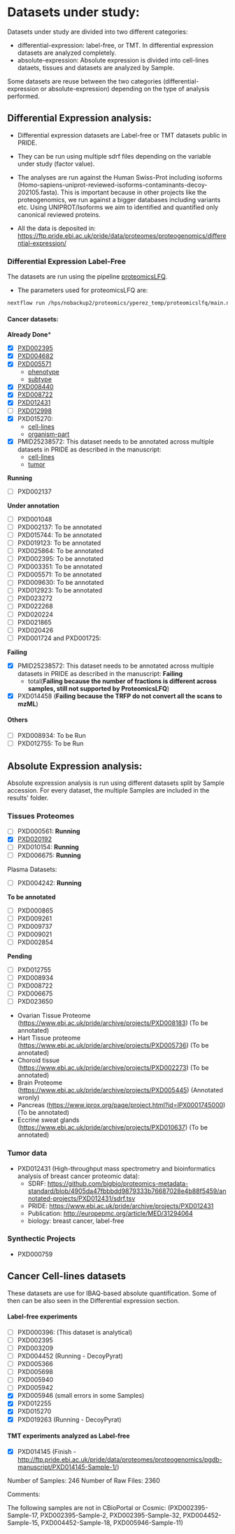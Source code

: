 # Datasets under study:

Datasets under study are divided into two different categories:

- differential-expression: label-free, or TMT. In differential expression datasets are analyzed completely.
- absolute-expression: Absolute expression is divided into cell-lines dataets, tissues and datasets are analyzed by Sample.

Some datasets are reuse between the two categories (differential-expression or absolute-expression) depending on the type of analysis performed.

## Differential Expression analysis:

- Differential expression datasets are Label-free or TMT datasets public in PRIDE.
- They can be run using multiple sdrf files depending on the variable under study (factor value).
- The analyses are run against the Human Swiss-Prot including isoforms (Homo-sapiens-uniprot-reviewed-isoforms-contaminants-decoy-202105.fasta). This is important because in other projects like the proteogenomics, we run against a bigger databases including variants etc. Using UNIPROT/Isoforms we aim to identified and quantified only canonical reviewed proteins.

- All the data is deposited in: https://ftp.pride.ebi.ac.uk/pride/data/proteomes/proteogenomics/differential-expression/

### Differential Expression Label-Free

The datasets are run using the pipeline [proteomicsLFQ](https://github.com/nf-core/proteomicslfq).

- The parameters used for proteomicsLFQ are:

```bash
nextflow run /hps/nobackup2/proteomics/yperez_temp/proteomicslfq/main.nf -c /hps/nobackup2/proteomics/yperez_temp/proteomicslfq/nextflow.config -profile conda,lsf --root_folder **RAW_FILES** --database Homo-sapiens-uniprot-reviewed-isoforms-contaminants-decoy-202105.fasta --input SDRF --search_engines comet,msgf --protein_level_fdr_cutoff 0.01 --psm_pep_fdr_cutoff 0.05 --targeted_only false --outdir SDRF_OUTPUT --protein_inference bayesian --protein_quant shared_peptides --add_triqler_output -resume
```


#### Cancer datasets:

**Already Done***
- [x] [PXD002395](https://ftp.pride.ebi.ac.uk/pride/data/proteomes/proteogenomics/differential-expression/RPXD002395.1-cell-line/)
- [x] [PXD004682](https://ftp.pride.ebi.ac.uk/pride/data/proteomes/proteogenomics/differential-expression/RPXD004682.1-organism-part/)
- [x] [PXD005571](https://ftp.pride.ebi.ac.uk/pride/data/proteomes/proteogenomics/differential-expression/RPXD005571.2-phenotype-subtype/)
    - [phenotype](https://ftp.pride.ebi.ac.uk/pride/data/proteomes/proteogenomics/differential-expression/RPXD005571.1-phenotype/)
    - [subtype](https://ftp.pride.ebi.ac.uk/pride/data/proteomes/proteogenomics/differential-expression/RPXD005571.3-subtype/)
- [x] [PXD008440](https://ftp.pride.ebi.ac.uk/pride/data/proteomes/proteogenomics/differential-expression/RPXD008440.1-disease-response/)
- [x] [PXD008722](https://ftp.pride.ebi.ac.uk/pride/data/proteomes/proteogenomics/differential-expression/RPXD008722.1-organism-part/)
- [x] [PXD012431](https://ftp.pride.ebi.ac.uk/pride/data/proteomes/proteogenomics/differential-expression/RPXD012431.1-organism-part/)
- [ ] [PXD012998](https://ftp.pride.ebi.ac.uk/pride/data/proteomes/proteogenomics/differential-expression/RPXD012998.1-histologic-subtype/)
- [x] PXD015270:
    - [cell-lines](https://ftp.pride.ebi.ac.uk/pride/data/proteomes/proteogenomics/differential-expression/RPXD015270.1-cell-lines/)
    - [organism-part](https://ftp.pride.ebi.ac.uk/pride/data/proteomes/proteogenomics/differential-expression/RPXD015270.2-organism-part/)
- [x] PMID25238572: This dataset needs to be annotated across multiple datasets in PRIDE as described in the manuscript:
    - [cell-lines](https://ftp.pride.ebi.ac.uk/pride/data/proteomes/proteogenomics/differential-expression/RPMID25238572.1-cell-lines/)
    - [tumor](https://ftp.pride.ebi.ac.uk/pride/data/proteomes/proteogenomics/differential-expression/RPMID25238572.2-organism-part/)

**Running**

- [ ] PXD002137

**Under annotation**

- [ ] PXD001048
- [ ] PXD002137: To be annotated
- [ ] PXD015744: To be annotated
- [ ] PXD019123: To be annotated
- [ ] PXD025864: To be annotated
- [ ] PXD002395: To be annotated
- [ ] PXD003351: To be annotated
- [ ] PXD005571: To be annotated
- [ ] PXD009630: To be annotated
- [ ] PXD012923: To be annotated
- [ ] PXD023272
- [ ] PXD022268
- [ ] PXD020224
- [ ] PXD021865
- [ ] PXD020426
- [ ] PXD001724 and PXD001725:

**Failing**
- [x] PMID25238572: This dataset needs to be annotated across multiple datasets in PRIDE as described in the manuscript: **Failing**
    - total(**Failing because the number of fractions is different across samples, still not supported by ProteomicsLFQ**)
- [x] PXD014458 (**Failing because the TRFP do not convert all the scans to mzML**)

#### Others

- [ ] PXD008934: To be Run
- [ ] PXD012755: To be Run

## Absolute Expression analysis:

Absolute expression analysis is run using different datasets split by Sample accession. For every dataset, the multiple Samples are included in the results' folder.

### Tissues Proteomes

- [ ] PXD000561: **Running**
- [X] [PXD020192](https://ftp.pride.ebi.ac.uk/pride/data/proteomes/proteogenomics/absolute-expression/proteomes/RPXD020192.1-organism-part/)
- [ ] PXD010154: **Running**
- [ ] PXD006675: **Running**

Plasma Datasets:

- [ ] PXD004242: **Running**

**To be annotated**
- [ ] PXD000865
- [ ] PXD009261
- [ ] PXD009737
- [ ] PXD009021
- [ ] PXD002854

**Pending**

- [ ] PXD012755
- [ ] PXD008934
- [ ] PXD008722
- [ ] PXD006675
- [ ] PXD023650

- Ovarian Tissue Proteome (https://www.ebi.ac.uk/pride/archive/projects/PXD008183) (To be annotated)
- Hart Tissue proteome (https://www.ebi.ac.uk/pride/archive/projects/PXD005736) (To be annotated)
- Choroid tissue (https://www.ebi.ac.uk/pride/archive/projects/PXD002273) (To be annotated)
- Brain Proteome (https://www.ebi.ac.uk/pride/archive/projects/PXD005445) (Annotated wronly)
- Pancreas (https://www.iprox.org/page/project.html?id=IPX0001745000) (To be annotated)
- Eccrine sweat glands (https://www.ebi.ac.uk/pride/archive/projects/PXD010637) (To be annotated)


### Tumor data

- PXD012431 (High-throughput mass spectrometry and bioinformatics analysis of breast cancer proteomic data):
    - SDRF: https://github.com/bigbio/proteomics-metadata-standard/blob/4905da47fbbbdd9879333b76687028e4b88f5459/annotated-projects/PXD012431/sdrf.tsv
    - PRIDE: https://www.ebi.ac.uk/pride/archive/projects/PXD012431
    - Publication: http://europepmc.org/article/MED/31294064
    - biology: breast cancer, label-free

### Synthectic Projects

- PXD000759

## Cancer Cell-lines datasets

These datasets are use for IBAQ-based absolute quantification. Some of then can be also seen in the Differential expression section.

#### Label-free experiments
- [ ] PXD000396: (This dataset is analytical)
- [ ] PXD002395
- [ ] PXD003209
- [ ] PXD004452 (Running - DecoyPyrat)
- [ ] PXD005366
- [ ] PXD005698
- [ ] PXD005940
- [ ] PXD005942
- [x] PXD005946 (small errors in some Samples)
- [x] PXD012255
- [x] PXD015270
- [x] PXD019263 (Running - DecoyPyrat)

#### TMT experiments analyzed as Label-free
- [x] PXD014145 (Finish - http://ftp.pride.ebi.ac.uk/pride/data/proteomes/proteogenomics/pgdb-manuscript/PXD014145-Sample-1/)


Number of Samples: 246
Number of Raw Files: 2360

Comments:

The following samples are not in CBioPortal or Cosmic: (PXD002395-Sample-17, PXD002395-Sample-2, PXD002395-Sample-32, PXD004452-Sample-15, PXD004452-Sample-18, PXD005946-Sample-11)


